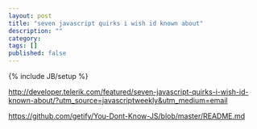 ```yaml
---
layout: post
title: "seven javascript quirks i wish id known about"
description: ""
category: 
tags: []
published: false
---
```

{% include JB/setup %}

http://developer.telerik.com/featured/seven-javascript-quirks-i-wish-id-known-about/?utm_source=javascriptweekly&utm_medium=email

https://github.com/getify/You-Dont-Know-JS/blob/master/README.md